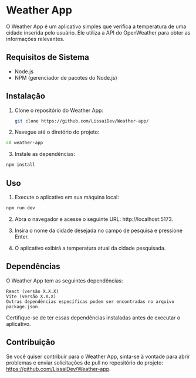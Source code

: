 # Weather App

O Weather App é um aplicativo simples que verifica a temperatura de uma cidade inserida pelo usuário. Ele utiliza a API do OpenWeather para obter as informações relevantes.

## Requisitos de Sistema

- Node.js
- NPM (gerenciador de pacotes do Node.js)

## Instalação

1. Clone o repositório do Weather App:

   ```bash
   git clone https://github.com/LissaiDev/Weather-app/
   ```
   
2. Navegue até o diretório do projeto:

  ```bash
  cd weather-app
  ```

3. Instale as dependências:

```bash
npm install
```
 ## Uso
1. Execute o aplicativo em sua máquina local:
```bash
npm run dev
```
2. Abra o navegador e acesse o seguinte URL: http://localhost:5173.

3. Insira o nome da cidade desejada no campo de pesquisa e pressione Enter.

4. O aplicativo exibirá a temperatura atual da cidade pesquisada.

## Dependências

O Weather App tem as seguintes dependências:

    React (versão X.X.X)
    Vite (versão X.X.X)
    Outras dependências específicas podem ser encontradas no arquivo package.json.

Certifique-se de ter essas dependências instaladas antes de executar o aplicativo.

## Contribuição

Se você quiser contribuir para o Weather App, sinta-se à vontade para abrir problemas e enviar solicitações de pull no repositório do projeto: https://github.com/LissaiDev/Weather-app.

